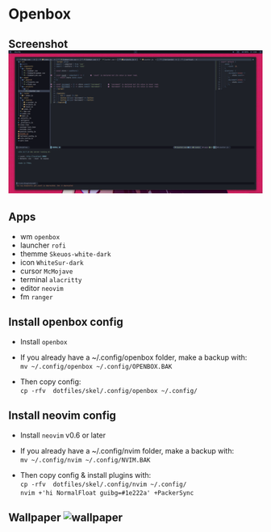 # Openbox

## Screenshot ![screenshot](s.png "Screenshot 1")

## Apps
- wm `openbox`
- launcher `rofi`
- themme `Skeuos-white-dark`
- icon `WhiteSur-dark`
- cursor `McMojave`
- terminal `alacritty`
- editor `neovim`
- fm `ranger`

## Install openbox config
- Install ```openbox```

- If you already have a ~/.config/openbox folder, make a backup with: <br/>
`mv ~/.config/openbox ~/.config/OPENBOX.BAK`

- Then copy config: <br/>
`cp -rfv  dotfiles/skel/.config/openbox ~/.config/`

## Install neovim config
- Install `neovim` v0.6 or later

- If you already have a ~/.config/nvim folder, make a backup with: <br/>
`mv ~/.config/nvim ~/.config/NVIM.BAK`

- Then copy config & install plugins with: <br/>
`cp -rfv  dotfiles/skel/.config/nvim ~/.config/` <br/>
`nvim +'hi NormalFloat guibg=#1e222a' +PackerSync`

## Wallpaper ![wallpaper](etc/skel/.wall/blood.png "blood.png")

